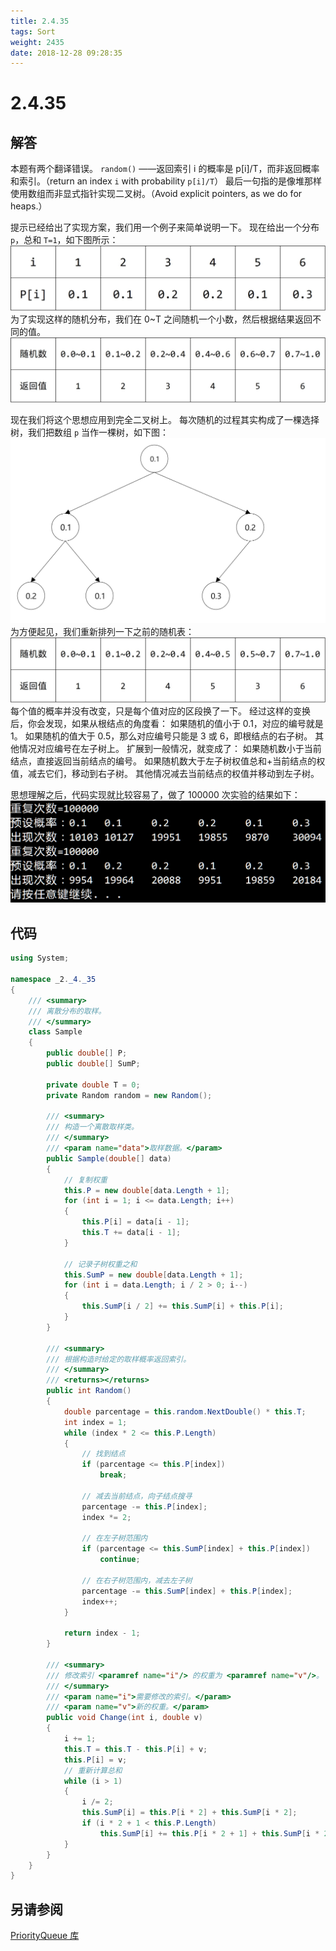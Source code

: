 ```yaml
---
title: 2.4.35
tags: Sort
weight: 2435
date: 2018-12-28 09:28:35
---
```


# 2.4.35


## 解答

本题有两个翻译错误。
`random()` ——返回索引 i 的概率是 p[i]/T，而非返回概率和索引。（return an index `i` with probability `p[i]/T`）
最后一句指的是像堆那样使用数组而非显式指针实现二叉树。（Avoid explicit pointers, as we do for heaps.）

提示已经给出了实现方案，我们用一个例子来简单说明一下。
现在给出一个分布 `p`，总和 `T=1`，如下图所示：
![](/resources/2-4-35/1.png)
为了实现这样的随机分布，我们在 0~T 之间随机一个小数，然后根据结果返回不同的值。
![](/resources/2-4-35/2.png)

现在我们将这个思想应用到完全二叉树上。
每次随机的过程其实构成了一棵选择树，我们把数组 `p` 当作一棵树，如下图：
![](/resources/2-4-35/3.png)
为方便起见，我们重新排列一下之前的随机表：
![](/resources/2-4-35/4.png)
每个值的概率并没有改变，只是每个值对应的区段换了一下。
经过这样的变换后，你会发现，如果从根结点的角度看：
如果随机的值小于 0.1，对应的编号就是 1。
如果随机的值大于 0.5，那么对应编号只能是 3 或 6，即根结点的右子树。
其他情况对应编号在左子树上。
扩展到一般情况，就变成了：
如果随机数小于当前结点，直接返回当前结点的编号。
如果随机数大于左子树权值总和+当前结点的权值，减去它们，移动到右子树。
其他情况减去当前结点的权值并移动到左子树。

思想理解之后，代码实现就比较容易了，做了 100000 次实验的结果如下：
![](/resources/2-4-35/5.png)

## 代码

```csharp
using System;

namespace _2._4._35
{
    /// <summary>
    /// 离散分布的取样。
    /// </summary>
    class Sample
    {
        public double[] P;
        public double[] SumP;

        private double T = 0;
        private Random random = new Random();

        /// <summary>
        /// 构造一个离散取样类。
        /// </summary>
        /// <param name="data">取样数据。</param>
        public Sample(double[] data)
        {
            // 复制权重
            this.P = new double[data.Length + 1];
            for (int i = 1; i <= data.Length; i++)
            {
                this.P[i] = data[i - 1];
                this.T += data[i - 1];
            }

            // 记录子树权重之和
            this.SumP = new double[data.Length + 1];
            for (int i = data.Length; i / 2 > 0; i--)
            {
                this.SumP[i / 2] += this.SumP[i] + this.P[i];
            }
        }

        /// <summary>
        /// 根据构造时给定的取样概率返回索引。
        /// </summary>
        /// <returns></returns>
        public int Random()
        {
            double parcentage = this.random.NextDouble() * this.T;
            int index = 1;
            while (index * 2 <= this.P.Length)
            {
                // 找到结点
                if (parcentage <= this.P[index])
                    break;
                
                // 减去当前结点，向子结点搜寻
                parcentage -= this.P[index];
                index *= 2;

                // 在左子树范围内
                if (parcentage <= this.SumP[index] + this.P[index])
                    continue;

                // 在右子树范围内，减去左子树
                parcentage -= this.SumP[index] + this.P[index];
                index++;
            }

            return index - 1;
        }

        /// <summary>
        /// 修改索引 <paramref name="i"/> 的权重为 <paramref name="v"/>。
        /// </summary>
        /// <param name="i">需要修改的索引。</param>
        /// <param name="v">新的权重。</param>
        public void Change(int i, double v)
        {
            i += 1;
            this.T = this.T - this.P[i] + v;
            this.P[i] = v;
            // 重新计算总和
            while (i > 1)
            {
                i /= 2;
                this.SumP[i] = this.P[i * 2] + this.SumP[i * 2];
                if (i * 2 + 1 < this.P.Length)
                    this.SumP[i] += this.P[i * 2 + 1] + this.SumP[i * 2 + 1];
            }
        }
    }
}
```

## 另请参阅

[PriorityQueue 库](https://github.com/ikesnowy/Algorithms-4th-Edition-in-Csharp/tree/master/2%20Sorting/2.4/PriorityQueue)
